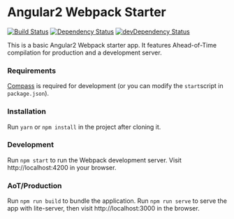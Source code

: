 # Angular2 Webpack Starter
[![Build Status](https://img.shields.io/travis/jh-code/angular2-webpack-starter.svg)](https://travis-ci.org/jh-code/angular2-webpack-starter)
[![Dependency Status](https://img.shields.io/david/jh-code/angular2-webpack-starter.svg)](https://david-dm.org/jh-code/angular2-webpack-starter)
[![devDependency Status](https://img.shields.io/david/dev/jh-code/angular2-webpack-starter.svg)](https://david-dm.org/jh-code/angular2-webpack-starter?type=dev)

This is a basic Angular2 Webpack starter app. It features Ahead-of-Time compilation for production and a development server.

### Requirements

[Compass](http://compass-style.org) is required for development (or you can modify the `start`script in `package.json`).

### Installation

Run `yarn` or `npm install` in the project after cloning it.

### Development

Run `npm start` to run the Webpack development server. Visit http://localhost:4200 in your browser.

### AoT/Production

Run `npm run build` to bundle the application. Run `npm run serve` to serve the app with lite-server, then visit http://localhost:3000 in the browser.
